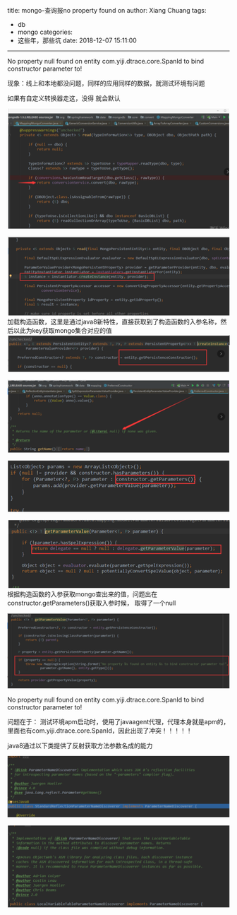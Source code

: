title: mongo-查询报no property found on
author: Xiang Chuang
tags:
  - db
  - mongo
categories:
  - 这些年，那些坑
date: 2018-12-07 15:11:00
---
No property null found on entity com.yiji.dtrace.core.SpanId to bind constructor parameter to!

现象：线上和本地都没问题，同样的应用同样的数据，就测试环境有问题


如果有自定义转换器走这，没得 就会默认

![upload successful](\images\pasted-6.png)

![upload successful](\images\pasted-7.png)
加载构造函数，这里是通过java8新特性，直接获取到了构造函数的入参名称，然后以此为key获取mongo集合对应的值
![upload successful](\images\pasted-8.png)

![upload successful](\images\pasted-9.png)

![upload successful](\images\pasted-10.png)

![upload successful](\images\pasted-11.png)
根据构造函数的入参获取mongo查出来的值，问题出在constructor.getParameters()获取入参时候， 取得了一个null

![upload successful](\images\pasted-12.png)

No property null found on entity com.yiji.dtrace.core.SpanId to bind constructor parameter to!

问题在于：
测试环境apm启动时，使用了javaagent代理，代理本身就是apm的，里面也有com.yiji.dtrace.core.SpanId，因此出现了冲突！！！！！

java8通过以下类提供了反射获取方法参数名成的能力

![upload successful](\images\pasted-14.png)

![upload successful](\images\pasted-15.png)